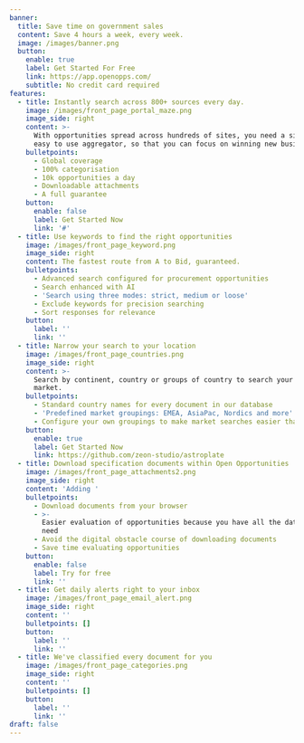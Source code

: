 ```yaml
---
banner:
  title: Save time on government sales
  content: Save 4 hours a week, every week.
  image: /images/banner.png
  button:
    enable: true
    label: Get Started For Free
    link: https://app.openopps.com/
    subtitle: No credit card required
features:
  - title: Instantly search across 800+ sources every day.
    image: /images/front_page_portal_maze.png
    image_side: right
    content: >-
      With opportunities spread across hundreds of sites, you need a single,
      easy to use aggregator, so that you can focus on winning new business.
    bulletpoints:
      - Global coverage
      - 100% categorisation
      - 10k opportunities a day
      - Downloadable attachments
      - A full guarantee
    button:
      enable: false
      label: Get Started Now
      link: '#'
  - title: Use keywords to find the right opportunities
    image: /images/front_page_keyword.png
    image_side: right
    content: The fastest route from A to Bid, guaranteed.
    bulletpoints:
      - Advanced search configured for procurement opportunities
      - Search enhanced with AI
      - 'Search using three modes: strict, medium or loose'
      - Exclude keywords for precision searching
      - Sort responses for relevance
    button:
      label: ''
      link: ''
  - title: Narrow your search to your location
    image: /images/front_page_countries.png
    image_side: right
    content: >-
      Search by continent, country or groups of country to search your specific
      market.
    bulletpoints:
      - Standard country names for every document in our database
      - 'Predefined market groupings: EMEA, AsiaPac, Nordics and more'
      - Configure your own groupings to make market searches easier than ever
    button:
      enable: true
      label: Get Started Now
      link: https://github.com/zeon-studio/astroplate
  - title: Download specification documents within Open Opportunities
    image: /images/front_page_attachments2.png
    image_side: right
    content: 'Adding '
    bulletpoints:
      - Download documents from your browser
      - >-
        Easier evaluation of opportunities because you have all the data you
        need
      - Avoid the digital obstacle course of downloading documents
      - Save time evaluating opportunities
    button:
      enable: false
      label: Try for free
      link: ''
  - title: Get daily alerts right to your inbox
    image: /images/front_page_email_alert.png
    image_side: right
    content: ''
    bulletpoints: []
    button:
      label: ''
      link: ''
  - title: We've classified every document for you
    image: /images/front_page_categories.png
    image_side: right
    content: ''
    bulletpoints: []
    button:
      label: ''
      link: ''
draft: false
---
```


